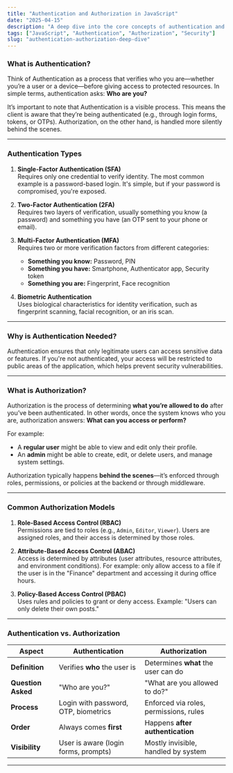 ```yaml
---
title: "Authentication and Authorization in JavaScript"
date: "2025-04-15"
description: "A deep dive into the core concepts of authentication and authorization, with hands-on examples."
tags: ["JavaScript", "Authentication", "Authorization", "Security"]
slug: "authentication-authorization-deep-dive"
---
```


### What is Authentication?

Think of Authentication as a process that verifies who you are—whether you’re a user or a device—before giving access to protected resources. In simple terms, authentication asks: **Who are you?**

It’s important to note that Authentication is a visible process. This means the client is aware that they’re being authenticated (e.g., through login forms, tokens, or OTPs). Authorization, on the other hand, is handled more silently behind the scenes.

---

### Authentication Types

1. **Single-Factor Authentication (SFA)**  
   Requires only one credential to verify identity. The most common example is a password-based login. It's simple, but if your password is compromised, you're exposed.

2. **Two-Factor Authentication (2FA)**  
   Requires two layers of verification, usually something you know (a password) and something you have (an OTP sent to your phone or email).

3. **Multi-Factor Authentication (MFA)**  
   Requires two or more verification factors from different categories:  
   * **Something you know:** Password, PIN  
   * **Something you have:** Smartphone, Authenticator app, Security token  
   * **Something you are:** Fingerprint, Face recognition  

4. **Biometric Authentication**  
   Uses biological characteristics for identity verification, such as fingerprint scanning, facial recognition, or an iris scan.

---

### Why is Authentication Needed?

Authentication ensures that only legitimate users can access sensitive data or features. If you're not authenticated, your access will be restricted to public areas of the application, which helps prevent security vulnerabilities.

---

### What is Authorization?

Authorization is the process of determining **what you’re allowed to do** after you’ve been authenticated. In other words, once the system knows who you are, authorization answers: **What can you access or perform?**

For example:  
- A **regular user** might be able to view and edit only their profile.  
- An **admin** might be able to create, edit, or delete users, and manage system settings.  

Authorization typically happens **behind the scenes**—it’s enforced through roles, permissions, or policies at the backend or through middleware.

---

### Common Authorization Models

1. **Role-Based Access Control (RBAC)**  
   Permissions are tied to roles (e.g., `Admin`, `Editor`, `Viewer`). Users are assigned roles, and their access is determined by those roles.

2. **Attribute-Based Access Control (ABAC)**  
   Access is determined by attributes (user attributes, resource attributes, and environment conditions). For example: only allow access to a file if the user is in the "Finance" department and accessing it during office hours.

3. **Policy-Based Access Control (PBAC)**  
   Uses rules and policies to grant or deny access. Example: "Users can only delete their own posts."

---

### Authentication vs. Authorization

| Aspect              | Authentication                        | Authorization                        |
|---------------------|----------------------------------------|---------------------------------------|
| **Definition**      | Verifies **who** the user is          | Determines **what** the user can do   |
| **Question Asked**  | "Who are you?"                        | "What are you allowed to do?"         |
| **Process**         | Login with password, OTP, biometrics  | Enforced via roles, permissions, rules|
| **Order**           | Always comes **first**                | Happens **after authentication**      |
| **Visibility**      | User is aware (login forms, prompts)  | Mostly invisible, handled by system   |

---
